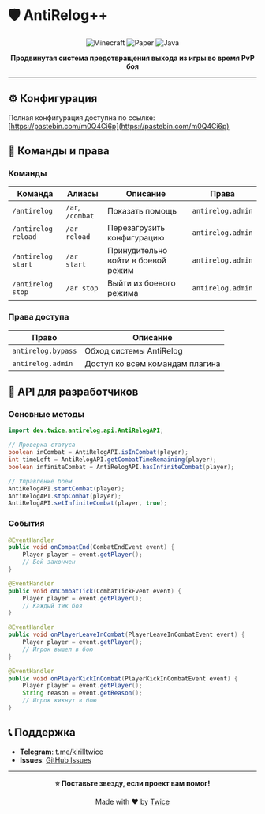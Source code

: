 # 🛡️ AntiRelog++

<div align="center">

![Minecraft](https://img.shields.io/badge/Minecraft-1.21.4-brightgreen)
![Paper](https://img.shields.io/badge/Paper-Compatible-blue)
![Java](https://img.shields.io/badge/Java-21+-red)

**Продвинутая система предотвращения выхода из игры во время PvP боя**

</div>

---

## ⚙️ Конфигурация

Полная конфигурация доступна по ссылке: [https://pastebin.com/m0Q4Ci6p](https://pastebin.com/m0Q4Ci6p)

## 🔧 Команды и права

### Команды

| Команда | Алиасы | Описание | Права |
|---------|--------|----------|-------|
| `/antirelog` | `/ar`, `/combat` | Показать помощь | `antirelog.admin` |
| `/antirelog reload` | `/ar reload` | Перезагрузить конфигурацию | `antirelog.admin` |
| `/antirelog start` | `/ar start` | Принудительно войти в боевой режим | `antirelog.admin` |
| `/antirelog stop` | `/ar stop` | Выйти из боевого режима | `antirelog.admin` |

### Права доступа

| Право | Описание |
|-------|----------|
| `antirelog.bypass` | Обход системы AntiRelog |
| `antirelog.admin` | Доступ ко всем командам плагина |

## 🔌 API для разработчиков

### Основные методы

```java
import dev.twice.antirelog.api.AntiRelogAPI;

// Проверка статуса
boolean inCombat = AntiRelogAPI.isInCombat(player);
int timeLeft = AntiRelogAPI.getCombatTimeRemaining(player);
boolean infiniteCombat = AntiRelogAPI.hasInfiniteCombat(player);

// Управление боем
AntiRelogAPI.startCombat(player);
AntiRelogAPI.stopCombat(player);
AntiRelogAPI.setInfiniteCombat(player, true);
```

### События

```java
@EventHandler
public void onCombatEnd(CombatEndEvent event) {
    Player player = event.getPlayer();
    // Бой закончен
}

@EventHandler
public void onCombatTick(CombatTickEvent event) {
    Player player = event.getPlayer();
    // Каждый тик боя
}

@EventHandler
public void onPlayerLeaveInCombat(PlayerLeaveInCombatEvent event) {
    Player player = event.getPlayer();
    // Игрок вышел в бою
}

@EventHandler
public void onPlayerKickInCombat(PlayerKickInCombatEvent event) {
    Player player = event.getPlayer();
    String reason = event.getReason();
    // Игрок кикнут в бою
}
```

## 📞 Поддержка

- **Telegram**: [t.me/kirilltwice](https://t.me/kirilltwice)
- **Issues**: [GitHub Issues](https://github.com/kirilltwice/AntiRelog/issues)

---

<div align="center">

**⭐ Поставьте звезду, если проект вам помог!**

Made with ❤️ by [Twice](https://github.com/kirilltwice)

</div>
